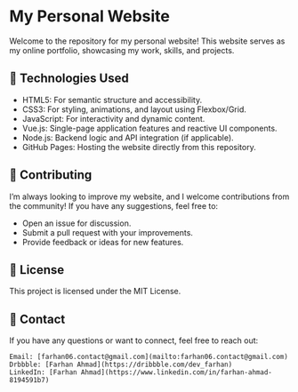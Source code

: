 # My Personal Website

Welcome to the repository for my personal website! This website serves as my online portfolio, showcasing my work, skills, and projects.

## 🚀 Technologies Used

- HTML5: For semantic structure and accessibility.
- CSS3: For styling, animations, and layout using Flexbox/Grid.
- JavaScript: For interactivity and dynamic content.
- Vue.js: Single-page application features and reactive UI components.
- Node.js: Backend logic and API integration (if applicable).
- GitHub Pages: Hosting the website directly from this repository.


## 🤝 Contributing

I’m always looking to improve my website, and I welcome contributions from the community! If you have any suggestions, feel free to:

   - Open an issue for discussion.
   - Submit a pull request with your improvements.
   - Provide feedback or ideas for new features.

## 📜 License

This project is licensed under the MIT License.

## 📧 Contact

If you have any questions or want to connect, feel free to reach out:

    Email: [farhan06.contact@gmail.com](mailto:farhan06.contact@gmail.com)
    Drbbble: [Farhan Ahmad](https://dribbble.com/dev_farhan)
    LinkedIn: [Farhan Ahmad](https://www.linkedin.com/in/farhan-ahmad-8194591b7)